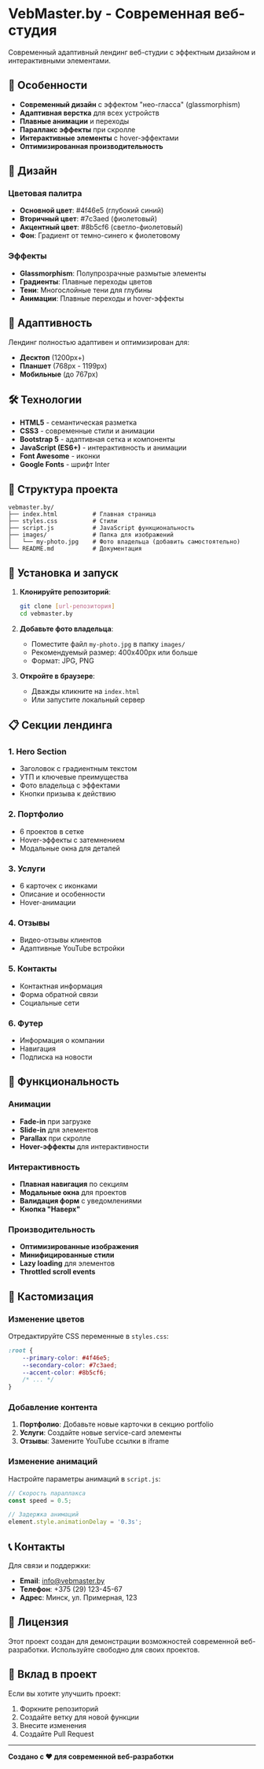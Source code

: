 # VebMaster.by - Современная веб-студия

Современный адаптивный лендинг веб-студии с эффектным дизайном и интерактивными элементами.

## 🚀 Особенности

- **Современный дизайн** с эффектом "нео-гласса" (glassmorphism)
- **Адаптивная верстка** для всех устройств
- **Плавные анимации** и переходы
- **Параллакс эффекты** при скролле
- **Интерактивные элементы** с hover-эффектами
- **Оптимизированная производительность**

## 🎨 Дизайн

### Цветовая палитра
- **Основной цвет**: #4f46e5 (глубокий синий)
- **Вторичный цвет**: #7c3aed (фиолетовый)
- **Акцентный цвет**: #8b5cf6 (светло-фиолетовый)
- **Фон**: Градиент от темно-синего к фиолетовому

### Эффекты
- **Glassmorphism**: Полупрозрачные размытые элементы
- **Градиенты**: Плавные переходы цветов
- **Тени**: Многослойные тени для глубины
- **Анимации**: Плавные переходы и hover-эффекты

## 📱 Адаптивность

Лендинг полностью адаптивен и оптимизирован для:
- **Десктоп** (1200px+)
- **Планшет** (768px - 1199px)
- **Мобильные** (до 767px)

## 🛠 Технологии

- **HTML5** - семантическая разметка
- **CSS3** - современные стили и анимации
- **Bootstrap 5** - адаптивная сетка и компоненты
- **JavaScript (ES6+)** - интерактивность и анимации
- **Font Awesome** - иконки
- **Google Fonts** - шрифт Inter

## 📁 Структура проекта

```
vebmaster.by/
├── index.html          # Главная страница
├── styles.css          # Стили
├── script.js           # JavaScript функциональность
├── images/             # Папка для изображений
│   └── my-photo.jpg    # Фото владельца (добавить самостоятельно)
└── README.md           # Документация
```

## 🚀 Установка и запуск

1. **Клонируйте репозиторий**:
   ```bash
   git clone [url-репозитория]
   cd vebmaster.by
   ```

2. **Добавьте фото владельца**:
   - Поместите файл `my-photo.jpg` в папку `images/`
   - Рекомендуемый размер: 400x400px или больше
   - Формат: JPG, PNG

3. **Откройте в браузере**:
   - Дважды кликните на `index.html`
   - Или запустите локальный сервер

## 📋 Секции лендинга

### 1. Hero Section
- Заголовок с градиентным текстом
- УТП и ключевые преимущества
- Фото владельца с эффектами
- Кнопки призыва к действию

### 2. Портфолио
- 6 проектов в сетке
- Hover-эффекты с затемнением
- Модальные окна для деталей

### 3. Услуги
- 6 карточек с иконками
- Описание и особенности
- Hover-анимации

### 4. Отзывы
- Видео-отзывы клиентов
- Адаптивные YouTube встройки

### 5. Контакты
- Контактная информация
- Форма обратной связи
- Социальные сети

### 6. Футер
- Информация о компании
- Навигация
- Подписка на новости

## 🎯 Функциональность

### Анимации
- **Fade-in** при загрузке
- **Slide-in** для элементов
- **Parallax** при скролле
- **Hover-эффекты** для интерактивности

### Интерактивность
- **Плавная навигация** по секциям
- **Модальные окна** для проектов
- **Валидация форм** с уведомлениями
- **Кнопка "Наверх"**

### Производительность
- **Оптимизированные изображения**
- **Минифицированные стили**
- **Lazy loading** для элементов
- **Throttled scroll events**

## 🎨 Кастомизация

### Изменение цветов
Отредактируйте CSS переменные в `styles.css`:
```css
:root {
    --primary-color: #4f46e5;
    --secondary-color: #7c3aed;
    --accent-color: #8b5cf6;
    /* ... */
}
```

### Добавление контента
1. **Портфолио**: Добавьте новые карточки в секцию portfolio
2. **Услуги**: Создайте новые service-card элементы
3. **Отзывы**: Замените YouTube ссылки в iframe

### Изменение анимаций
Настройте параметры анимаций в `script.js`:
```javascript
// Скорость параллакса
const speed = 0.5;

// Задержка анимаций
element.style.animationDelay = '0.3s';
```

## 📞 Контакты

Для связи и поддержки:
- **Email**: info@vebmaster.by
- **Телефон**: +375 (29) 123-45-67
- **Адрес**: Минск, ул. Примерная, 123

## 📄 Лицензия

Этот проект создан для демонстрации возможностей современной веб-разработки. Используйте свободно для своих проектов.

## 🤝 Вклад в проект

Если вы хотите улучшить проект:
1. Форкните репозиторий
2. Создайте ветку для новой функции
3. Внесите изменения
4. Создайте Pull Request

---

**Создано с ❤️ для современной веб-разработки** 